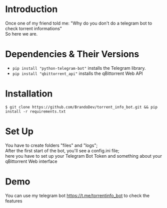 Introduction
============

Once one of my friend told me: "Why do you don't do a telegram bot to check torrent informations"<br />
So here we are.

Dependencies & Their Versions
============
* ``pip install "python-telegram-bot"`` installs the Telegram library.
* ``pip install "qbittorrent_api"`` installs the qBittorrent Web API

Installation
============

    $ git clone https://github.com/BrandoDev/torrent_info_bot.git && pip install -r requirements.txt


Set Up
============

You have to create folders "files" and "logs";<br />
After the first start of the bot, you'll see a config.ini file;<br />
here you have to set up your Telegram Bot Token and something about your qBittorrent Web interface

Demo
============

You can use my telegram bot https://t.me/torrentinfo_bot to check the features